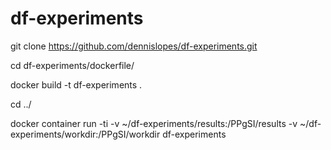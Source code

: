 # df-experiments

git clone https://github.com/dennislopes/df-experiments.git

cd df-experiments/dockerfile/

docker build -t df-experiments .

cd ../

docker container run -ti -v ~/df-experiments/results:/PPgSI/results  -v ~/df-experiments/workdir:/PPgSI/workdir df-experiments
